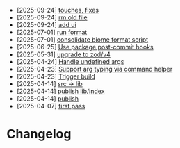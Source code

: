 - [2025-09-24] [touches, fixes](https://github.com/RubricLab/cli/commit/8c9981291684c9eaee20842b5cf692b3799178f5)
- [2025-09-24] [rm old file](https://github.com/RubricLab/cli/commit/1041d19da0188c9d642cb5937b3084f5f93fe767)
- [2025-09-24] [add ui](https://github.com/RubricLab/cli/commit/a809ae0177be8dfd9aa948b860e51a64fdf639db)
- [2025-07-01] [run format](https://github.com/RubricLab/cli/commit/7ca23a6d4940452913b3111c1d43b7179638dcf9)
- [2025-07-01] [consolidate biome format script](https://github.com/RubricLab/cli/commit/ea2999efb0c28c7a217e81245026d3009bc78081)
- [2025-06-25] [Use package post-commit hooks](https://github.com/RubricLab/cli/commit/93141e16972175bb4b23d83f75c7c800662b7f85)
- [2025-05-31] [upgrade to zod/v4](https://github.com/RubricLab/cli/commit/732c6745223fce13a322c1d2c6015e3dfbc1443e)
- [2025-04-24] [Handle undefined args](https://github.com/RubricLab/cli/commit/f34a9b004438071586bdd126db88a84ab8f1b9b2)
- [2025-04-23] [Support arg typing via command helper](https://github.com/RubricLab/cli/commit/01730221c250dc651a1cc466ff3aef85a4361a1e)
- [2025-04-23] [Trigger build](https://github.com/RubricLab/cli/commit/f48dfb50b8388ca5b9a6762aba521093a8226e5b)
- [2025-04-14] [src -> lib](https://github.com/RubricLab/cli/commit/5366d58c027c275252ef7e79f20afd61183949c6)
- [2025-04-14] [publish lib/index](https://github.com/RubricLab/cli/commit/77d2c126ff9cf6ec9bcbff925d79bcda2b187da6)
- [2025-04-14] [publish](https://github.com/RubricLab/cli/commit/57579caea726ee9f77585a743f97648799f4fd04)
- [2025-04-07] [first pass](https://github.com/RubricLab/cli/commit/392698be5e5b6fd3706876e8d91340d7e1d2951f)
# Changelog

